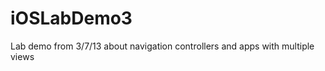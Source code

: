 iOSLabDemo3
===========

Lab demo from 3/7/13 about navigation controllers and apps with multiple views
